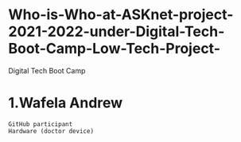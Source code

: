# Who-is-Who-at-ASKnet-project-2021-2022-under-Digital-Tech-Boot-Camp-Low-Tech-Project-
Digital Tech Boot Camp
# 1.Wafela Andrew
    GitHub participant
    Hardware (doctor device)

